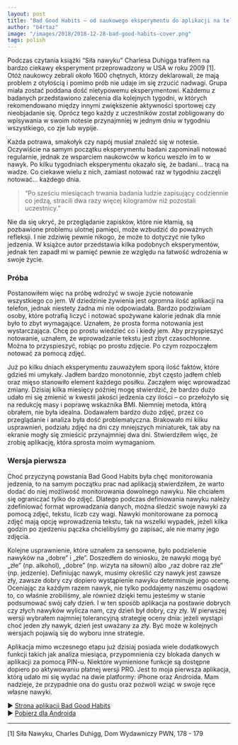 ```yaml
---
layout: post
title: "Bad Good Habits – od naukowego eksperymentu do aplikacji na telefon"
author: "b4rtaz"
image: "/images/2018/2018-12-28-bad-good-habits-cover.png"
tags: polish
---
```


Podczas czytania książki “Siła nawyku” Charlesa Duhigga trafiłem na bardzo ciekawy eksperyment przeprowadzony w USA w roku 2009 [1]. Otóż naukowcy zebrali około 1600 chętnych, którzy deklarowali, że mają problem z otyłością i pomimo prób nie udaje im się zrzucić nadwagi. Grupa miała zostać poddana dość nietypowemu eksperymentowi. Każdemu z badanych przedstawiono zalecenia dla kolejnych tygodni, w których rekomendowano między innymi zwiększenie aktywności sportowej czy nieobjadanie się. Oprócz tego każdy z uczestników został zobligowany do wpisywania w swoim notesie przynajmniej w jednym dniu w tygodniu wszystkiego, co zje lub wypije.

Każda potrawa, smakołyk czy napój musiał znaleźć się w notesie. Oczywiście na samym początku eksperymentu badani zapominali notować regularnie, jednak ze wsparciem naukowców w końcu weszło im to w nawyk. Po kilku tygodniach eksperymentu okazało się, że badani… tracą na wadze. Co ciekawe wielu z nich, zamiast notować raz w tygodniu zaczęli notować… każdego dnia.

> “Po sześciu miesiącach trwania badania ludzie zapisujący codziennie co jedzą, stracili dwa razy więcej kilogramów niż pozostali uczestnicy.”

Nie da się ukryć, że przeglądanie zapisków, które nie kłamią, są pozbawione problemu ulotnej pamięci, może wzbudzić do poważnych refleksji. I nie zdziwię pewnie nikogo, że może to dotyczyć nie tylko jedzenia. W książce autor przedstawia kilka podobnych eksperymentów, jednak ten zapadł mi w pamięć pewnie ze względu na łatwość wdrożenia w swoje życie.

### Próba

Postanowiłem więc na próbę wdrożyć w swoje życie notowanie wszystkiego co jem. W dziedzinie żywienia jest ogromna ilość aplikacji na telefon, jednak niestety żadna mi nie odpowiadała. Bardzo podziwiam osoby, które potrafią liczyć i notować spożywane kalorie jednak dla mnie było to zbyt wymagające. Uznałem, że prosta forma notowania jest wystarczająca. Chcę po prostu wiedzieć co i kiedy jem. Aby przyspieszyć notowanie, uznałem, że wprowadzanie tekstu jest zbyt czasochłonne. Można to przyspieszyć, robiąc po prostu zdjęcie. Po czym rozpocząłem notować za pomocą zdjęć.

Już po kilku dniach eksperymentu zauważyłem sporą ilość faktów, które gdzieś mi umykały. Jadłem bardzo monotonnie, zbyt często jadłem chleb oraz mięso stanowiło element każdego posiłku. Zacząłem więc wprowadzać zmiany. Dzisiaj kilka miesięcy później mogę stwierdzić, że bardzo dużo udało mi się zmienić w kwestii jakości jedzenia czy ilości – co przełożyło się na redukcję masy i poprawę wskaźnika BMI. Niemniej metoda, którą obrałem, nie była idealna. Dodawałem bardzo dużo zdjęć, przez co przeglądanie i analiza była dość problematyczna. Brakowało mi kilku usprawnień, podziału zdjęć na dni czy mniejszych miniaturek, tak aby na ekranie mogły się zmieścić przynajmniej dwa dni. Stwierdziłem więc, że zrobię aplikację, która sprosta moim wymaganiom.

### Wersja pierwsza

Choć przyczyną powstania Bad Good Habits była chęć monitorowania jedzenia, to na samym początku prac nad aplikacją stwierdziłem, że warto dodać do niej możliwość monitorowania dowolnego nawyku. Nie chciałem się ograniczać tylko do zdjęć. Dlatego podczas definiowania nawyku należy zdefiniować format wprowadzania danych, można śledzić swoje nawyki za pomocą zdjęć, tekstu, liczb czy wagi. Nawyki monitorowane za pomocą zdjęć mają opcję wprowadzenia tekstu, tak na wszelki wypadek, jeżeli kilka godzin po zjedzeniu pączka chcielibyśmy go zapisać, ale nie mamy jego zdjęcia.

Kolejne usprawnienie, które uznałem za sensowne, było podzielenie nawyków na „dobre” i „złe”. Doszedłem do wniosku, że nawyki mogą być „złe” (np. alkohol), „dobre” (np. wizyta na siłowni) albo „raz dobre raz złe” (np. jedzenie). Definiując nawyk, musimy określić czy nawyk jest zawsze zły, zawsze dobry czy dopiero wystąpienie nawyku determinuje jego ocenę. Oceniając za każdym razem nawyk, nie tylko poddajemy naszemu osądowi to, co właśnie zrobiliśmy, ale również dzięki temu jesteśmy w stanie podsumować swój cały dzień. I w ten sposób aplikacja na postawie dobrych czy złych nawyków wylicza nam, czy dzień był dobry, czy zły. W pierwszej wersji wybrałem najmniej tolerancyjną strategię oceny dnia: jeżeli wystąpi choć jeden zły nawyk, dzień jest uważany za zły. Być może w kolejnych wersjach pojawią się do wyboru inne strategie.

Aplikacja mimo wczesnego etapu już dzisiaj posiada wiele dodatkowych funkcji takich jak analiza miesiąca, przypomnienia czy blokada danych w aplikacji za pomocą PIN-u. Niektóre wymienione funkcje są dostępne dopiero po aktywowaniu płatnej wersji PRO. Jest to moja pierwsza aplikacja, którą udało mi się wydać na dwie platformy: iPhone oraz Androida. Mam nadzieje, że przypadnie ona do gustu oraz pozwoli wziąć w swoje ręce własne nawyki.

&#9658; [Strona aplikacji Bad Good Habits](http://n4no.com/projects/badGoodHabits/?lang=pl)  
&#9658; [Pobierz dla Androida](https://play.google.com/store/apps/details?id=com.n4no.badGoodHabits)  

***

[1] Siła Nawyku, Charles Duhigg, Dom Wydawniczy PWN, 178 - 179